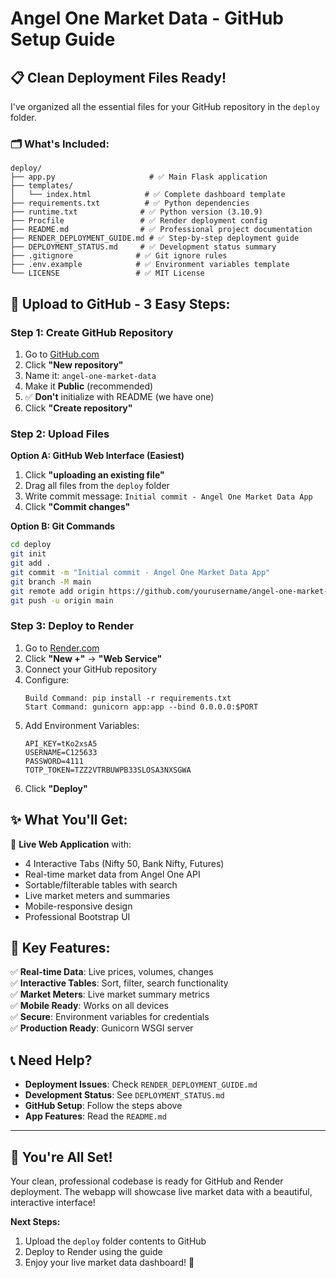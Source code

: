 # Angel One Market Data - GitHub Setup Guide

## 📋 Clean Deployment Files Ready!

I've organized all the essential files for your GitHub repository in the `deploy` folder.

### 🗂️ What's Included:

```
deploy/
├── app.py                     # ✅ Main Flask application
├── templates/
│   └── index.html            # ✅ Complete dashboard template
├── requirements.txt          # ✅ Python dependencies
├── runtime.txt              # ✅ Python version (3.10.9)
├── Procfile                 # ✅ Render deployment config
├── README.md                # ✅ Professional project documentation
├── RENDER_DEPLOYMENT_GUIDE.md # ✅ Step-by-step deployment guide
├── DEPLOYMENT_STATUS.md     # ✅ Development status summary
├── .gitignore              # ✅ Git ignore rules
├── .env.example            # ✅ Environment variables template
└── LICENSE                 # ✅ MIT License
```

## 🚀 Upload to GitHub - 3 Easy Steps:

### Step 1: Create GitHub Repository
1. Go to [GitHub.com](https://github.com)
2. Click **"New repository"**
3. Name it: `angel-one-market-data`
4. Make it **Public** (recommended)
5. ✅ **Don't** initialize with README (we have one)
6. Click **"Create repository"**

### Step 2: Upload Files
**Option A: GitHub Web Interface (Easiest)**
1. Click **"uploading an existing file"**
2. Drag all files from the `deploy` folder
3. Write commit message: `Initial commit - Angel One Market Data App`
4. Click **"Commit changes"**

**Option B: Git Commands**
```bash
cd deploy
git init
git add .
git commit -m "Initial commit - Angel One Market Data App"
git branch -M main
git remote add origin https://github.com/yourusername/angel-one-market-data.git
git push -u origin main
```

### Step 3: Deploy to Render
1. Go to [Render.com](https://render.com)
2. Click **"New +"** → **"Web Service"**
3. Connect your GitHub repository
4. Configure:
   ```
   Build Command: pip install -r requirements.txt
   Start Command: gunicorn app:app --bind 0.0.0.0:$PORT
   ```
5. Add Environment Variables:
   ```
   API_KEY=tKo2xsA5
   USERNAME=C125633
   PASSWORD=4111
   TOTP_TOKEN=TZZ2VTRBUWPB33SLOSA3NXSGWA
   ```
6. Click **"Deploy"**

## ✨ What You'll Get:

🎯 **Live Web Application** with:
- 4 Interactive Tabs (Nifty 50, Bank Nifty, Futures)
- Real-time market data from Angel One API
- Sortable/filterable tables with search
- Live market meters and summaries
- Mobile-responsive design
- Professional Bootstrap UI

## 🔧 Key Features:

✅ **Real-time Data**: Live prices, volumes, changes  
✅ **Interactive Tables**: Sort, filter, search functionality  
✅ **Market Meters**: Live market summary metrics  
✅ **Mobile Ready**: Works on all devices  
✅ **Secure**: Environment variables for credentials  
✅ **Production Ready**: Gunicorn WSGI server  

## 📞 Need Help?

- **Deployment Issues**: Check `RENDER_DEPLOYMENT_GUIDE.md`
- **Development Status**: See `DEPLOYMENT_STATUS.md`
- **GitHub Setup**: Follow the steps above
- **App Features**: Read the `README.md`

---

## 🎉 You're All Set!

Your clean, professional codebase is ready for GitHub and Render deployment. The webapp will showcase live market data with a beautiful, interactive interface!

**Next Steps:**
1. Upload the `deploy` folder contents to GitHub
2. Deploy to Render using the guide
3. Enjoy your live market data dashboard! 🚀